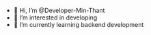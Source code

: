 - 👋 Hi, I’m @Developer-Min-Thant
- 👀 I’m interested in developing
- 🌱 I’m currently learning backend development

<!---
Developer-Min-Thant/Developer-Min-Thant is a ✨ special ✨ repository because its `README.md` (this file) appears on your GitHub profile.
You can click the Preview link to take a look at your changes.
--->

